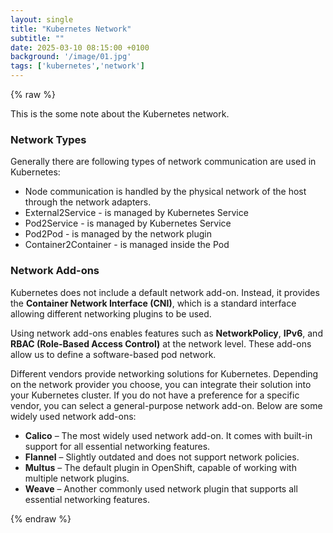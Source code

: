 ```yaml
---
layout: single
title: "Kubernetes Network"
subtitle: ""
date: 2025-03-10 08:15:00 +0100
background: '/image/01.jpg'
tags: ['kubernetes','network']
---
```


{% raw %}

This is the some note about the Kubernetes network.

### Network Types
Generally there are following types of network communication are used in Kubernetes:
- Node communication is handled by the physical network of the host through the network adapters.
- External2Service - is managed by Kubernetes Service
- Pod2Service - is managed by Kubernetes Service
- Pod2Pod - is managed by the network plugin
- Container2Container - is managed inside the Pod



### Network Add-ons  
Kubernetes does not include a default network add-on. Instead, it provides the **Container Network Interface (CNI)**, which is a standard interface allowing different networking plugins to be used.  

Using network add-ons enables features such as **NetworkPolicy**, **IPv6**, and **RBAC (Role-Based Access Control)** at the network level. These add-ons allow us to define a software-based pod network.  

Different vendors provide networking solutions for Kubernetes. Depending on the network provider you choose, you can integrate their solution into your Kubernetes cluster. If you do not have a preference for a specific vendor, you can select a general-purpose network add-on. Below are some widely used network add-ons:  

- **Calico** – The most widely used network add-on. It comes with built-in support for all essential networking features.  
- **Flannel** – Slightly outdated and does not support network policies.  
- **Multus** – The default plugin in OpenShift, capable of working with multiple network plugins.  
- **Weave** – Another commonly used network plugin that supports all essential networking features.  




{% endraw %}

